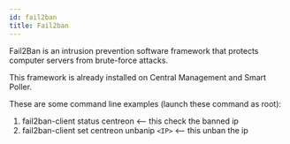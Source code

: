 ```yaml
---
id: fail2ban
title: Fail2ban
---
```


Fail2Ban is an intrusion prevention software framework that protects computer servers from brute-force attacks.

This framework is already installed on Central Management and Smart Poller.

These are some command line examples (launch these command as root):

1) fail2ban-client status centreon  <-- this check the banned ip
2) fail2ban-client set centreon unbanip `<IP>` <-- this unban the ip

